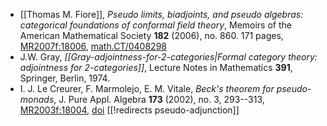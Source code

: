 * [[Thomas M. Fiore]], _Pseudo limits, biadjoints, and pseudo algebras: categorical foundations of conformal field theory_, Memoirs of the American Mathematical Society __182__ (2006), no. 860. 171 pages, [MR2007f:18006](http://www.ams.org/mathscinet-getitem?mr=2007f:18006),  [math.CT/0408298](http://arxiv.org/abs/math.CT/0408298)
* J.W. Gray, _[[Gray-adjointness-for-2-categories|Formal category theory: adjointness for 2-categories]]_, Lecture Notes in Mathematics __391__, Springer, Berlin, 1974.
* I. J. Le Creurer, F. Marmolejo, E. M. Vitale, _Beck's theorem for pseudo-monads_, J. Pure Appl. Algebra __173__ (2002), no. 3, 293--313, [MR2003f:18004](http://www.ams.org/mathscinet-getitem?mr=2003f:18004), <a href="http://dx.doi.org/10.1016/S0022-4049(02)00038-5">doi</a>
[[!redirects pseudo-adjunction]]